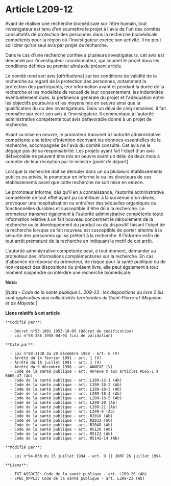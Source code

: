 # Article L209-12

Avant de réaliser une recherche biomédicale sur l'être humain, tout investigateur est tenu d'en soumettre le projet à l'avis
de l'un des comités consultatifs de protection des personnes dans la recherche biomédicale compétents pour la région où
l'investigateur exerce son activité. Il ne peut solliciter qu'un seul avis par projet de recherche.

Dans le cas d'une recherche confiée à plusieurs investigateurs, cet avis est demandé par l'investigateur coordonnateur, qui
soumet le projet dans les conditions définies au premier alinéa du présent article.

Le comité rend son avis [*attributions*] sur les conditions de validité de la recherche au regard de la protection des
personnes, notamment la protection des participants, leur information avant et pendant la durée de la recherche et les
modalités de recueil de leur consentement, les indemnités éventuellement dues, la pertinence générale du projet et
l'adéquation entre les objectifs poursuivis et les moyens mis en oeuvre ainsi que la qualification du ou des investigateurs.
Dans un délai de cinq semaines, il fait connaître par écrit son avis à l'investigateur. Il communique à l'autorité
administrative compétente tout avis défavorable donné à un projet de recherche.

Avant sa mise en oeuvre, le promoteur transmet à l'autorité administrative compétente une lettre d'intention décrivant les
données essentielles de la recherche, accompagnée de l'avis du comité consulté. Cet avis ne le dégage pas de sa
responsabilité. Les projets ayant fait l'objet d'un avis défavorable ne peuvent être mis en oeuvre avant un délai de deux
mois à compter de leur réception par le ministre [*point de départ*].

Lorsque la recherche doit se dérouler dans un ou plusieurs établissements publics ou privés, le promoteur en informe le ou
les directeurs de ces établissements avant que cette recherche ne soit mise en oeuvre.

Le promoteur informe, dès qu'il en a connaissance, l'autorité administrative compétente de tout effet ayant pu contribuer à
la survenue d'un décès, provoquer une hospitalisation ou entraîner des séquelles organiques ou fonctionnelles durables et
susceptible d'être dû à la recherche. Le promoteur transmet également à l'autorité administrative compétente toute
information relative à un fait nouveau concernant le déroulement de la recherche ou le développement du produit ou du
dispositif faisant l'objet de la recherche lorsque ce fait nouveau est susceptible de porter atteinte à la sécurité des
personnes qui se prêtent à la recherche. Il l'informe enfin de tout arrêt prématuré de la recherche en indiquant le motif de
cet arrêt.

L'autorité administrative compétente peut, à tout moment, demander au promoteur des informations complémentaires sur la
recherche. En cas d'absence de réponse du promoteur, de risque pour la santé publique ou de non-respect des dispositions du
présent livre, elle peut également à tout moment suspendre ou interdire une recherche biomédicale.

**Nota:**

[*Nota - Code de la santé publique L. 209-23 : les dispositions du livre 2 bis sont applicables aux collectivités
territoriales de Saint-Pierre-et-Miquelon et de Mayotte.*]

**Liens relatifs à cet article**

	**Codifié par**:

	  - Décret n°53-1001 1953-10-05 (Décret de codification)
	  - Loi n°58-356 1958-04-03 (Loi de validation)

	**Cité par**:

	  - Loi n°88-1138 du 20 décembre 1988 - art. 6 (V)
	  - Arrêté du 14 février 1991 - art. 1 (V)
	  - Arrêté du 16 juillet 1991 - art. 1 (V)
	  - Arrêté du 9 décembre 1996 - art. ANNEXE (V)
	  - Code de la santé publique - art. Annexe X aux articles R665-1 à R665-47 (Ab)
	  - Code de la santé publique - art. L209-12-1 (Ab)
	  - Code de la santé publique - art. L209-18-2 (Ab)
	  - Code de la santé publique - art. L209-18-3 (Ab)
	  - Code de la santé publique - art. L209-18-4 (Ab)
	  - Code de la santé publique - art. L209-18-5 (Ab)
	  - Code de la santé publique - art. L209-20 (Ab)
	  - Code de la santé publique - art. L209-21 (Ab)
	  - Code de la santé publique - art. L209-9 (Ab)
	  - Code de la santé publique - art. R2018 (Ab)
	  - Code de la santé publique - art. R2032 (Ab)
	  - Code de la santé publique - art. R2048 (Ab)
	  - Code de la santé publique - art. R5120 (Ab)
	  - Code de la santé publique - art. R5122 (Ab)
	  - Code de la santé publique - art. R5142-14 (Ab)

	**Modifié par**:

	  - Loi n°94-630 du 25 juillet 1994 - art. 9 () JORF 26 juillet 1994

	**Liens**:

	  - TXT_ASSOCIE: Code de la santé publique - art. L209-20 (Ab)
	  - SPEC_APPLI: Code de la santé publique - art. L209-23 (Ab)
